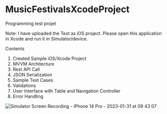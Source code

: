 # MusicFestivalsXcodeProject
Programming test projet

Note: I have uploaded the Test as iOS project.  Please open this application in Xcode and run it in Simulator/device. 



Contents

1. Created Sample iOS/Xcode Project
2. MVVM Architecture
3. Rest API Call
4. JSON Serialization
5. Sample Test Cases
6. Validations
7. User Interface with Table  and Navigation Controller
8. Error Handling



![Simulator Screen Recording - iPhone 14 Pro - 2023-01-31 at 09 43 07](https://user-images.githubusercontent.com/54355713/215665126-8c8bda6e-193d-46e9-87e0-44fe69da9743.gif)


